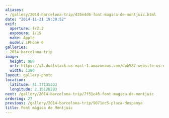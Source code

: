 ```yaml
---
aliases:
- /gallery/2014-barcelona-trip/d35e4d6-font-magica-de-montjuic.html
date: "2014-11-21 19:30:52"
exif:
  aperture: f/2.2
  exposure: 1/15
  make: Apple
  model: iPhone 6
galleries:
- 2014-barcelona-trip
image:
  height: 960
  url: https://s3.dualstack.us-east-1.amazonaws.com/dpb587-website-us-east-1/asset/gallery/2014-barcelona-trip/d35e4d6-font-magica-de-montjuic~1280.jpg
  width: 1280
layout: gallery-photo
location:
  latitude: 41.37135333
  longitude: 2.15120283
next: /gallery/2014-barcelona-trip/7f51e46-font-magica-de-montjuic
ordering: 27
previous: /gallery/2014-barcelona-trip/9071ec5-placa-despanya
title: Font màgica de Montjuïc
---
```


